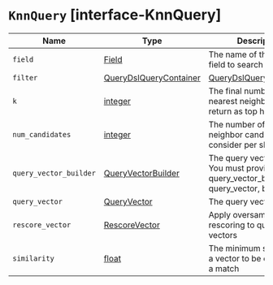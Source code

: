 # `KnnQuery` [interface-KnnQuery]

| Name | Type | Description |
| - | - | - |
| `field` | [Field](./Field.md) | The name of the vector field to search against |
| `filter` | [QueryDslQueryContainer](./QueryDslQueryContainer.md) | [QueryDslQueryContainer](./QueryDslQueryContainer.md)[] | Filters for the kNN search query |
| `k` | [integer](./integer.md) | The final number of nearest neighbors to return as top hits |
| `num_candidates` | [integer](./integer.md) | The number of nearest neighbor candidates to consider per shard |
| `query_vector_builder` | [QueryVectorBuilder](./QueryVectorBuilder.md) | The query vector builder. You must provide a query_vector_builder or query_vector, but not both. |
| `query_vector` | [QueryVector](./QueryVector.md) | The query vector |
| `rescore_vector` | [RescoreVector](./RescoreVector.md) | Apply oversampling and rescoring to quantized vectors |
| `similarity` | [float](./float.md) | The minimum similarity for a vector to be considered a match |
